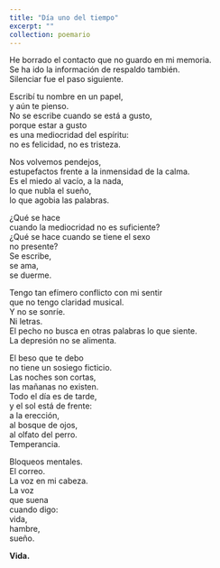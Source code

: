 ```yaml
---
title: "Día uno del tiempo"
excerpt: ""
collection: poemario
---
```


<p>He borrado el contacto que no guardo en mi memoria. <br>  
Se ha ido la información de respaldo también. <br>  
Silenciar fue el paso siguiente.</p>

<p>Escribí tu nombre en un papel, <br>  
y aún te pienso. <br>  
No se escribe cuando se está a gusto, <br>  
porque estar a gusto <br>  
es una mediocridad del espíritu: <br>  
no es felicidad, no es tristeza.</p>

<p>Nos volvemos pendejos, <br>  
estupefactos frente a la inmensidad de la calma. <br>  
Es el miedo al vacío, a la nada, <br>  
lo que nubla el sueño, <br>  
lo que agobia las palabras.</p>

<p>¿Qué se hace <br>  
cuando la mediocridad no es suficiente? <br>  
¿Qué se hace cuando se tiene el sexo <br>  
no presente? <br>  
Se escribe, <br>  
se ama, <br>  
se duerme.</p>

<p>Tengo tan efímero conflicto con mi sentir <br>  
que no tengo claridad musical. <br>  
Y no se sonríe. <br>  
Ni letras. <br>  
El pecho no busca en otras palabras lo que siente. <br>  
La depresión no se alimenta.</p>

<p>El beso que te debo <br>  
no tiene un sosiego ficticio. <br>  
Las noches son cortas, <br>  
las mañanas no existen. <br>  
Todo el día es de tarde, <br>  
y el sol está de frente: <br>  
a la erección, <br>  
al bosque de ojos, <br>  
al olfato del perro. <br>  
Temperancia.</p>

<p>Bloqueos mentales. <br>  
El correo. <br>  
La voz en mi cabeza. <br>  
La voz <br>  
que suena <br>  
cuando digo: <br>  
vida, <br>  
hambre, <br>  
sueño.</p>

<p><strong>Vida.</strong></p>
